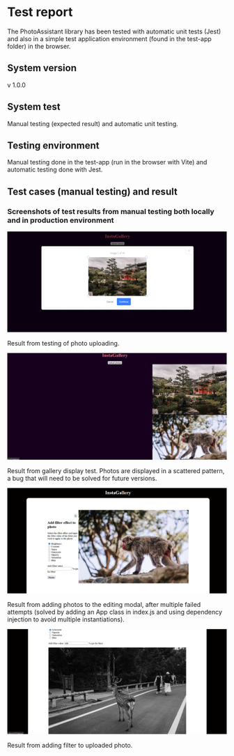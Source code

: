 # Test report

The PhotoAssistant library has been tested with automatic unit tests (Jest) and also in a simple test application environment (found in the test-app folder) in the browser.

## System version

v 1.0.0

## System test

Manual testing (expected result) and automatic unit testing.

## Testing environment

Manual testing done in the test-app (run in the browser with Vite) and automatic testing done with Jest.

## Test cases (manual testing) and result

### Screenshots of test results from manual testing both locally and in production environment

![Uploading photos manual test result](./imageExamples/Uploading%20photos%20test.png)

Result from testing of photo uploading.

![Gallery display manual test result](./imageExamples/Gallery%20display%20test.png)

Result from gallery display test. Photos are displayed in a scattered pattern, a bug that will need to be solved for future versions.

![Adding photos to editing modal test result](./imageExamples/AddingPhotoToEditorTest.png)

Result from adding photos to the editing modal, after multiple failed attempts (solved by adding an App class in index.js and using dependency injection to avoid multiple instantiations).

![Photo filtering test result](./imageExamples/FilterTest.png)

Result from adding filter to uploaded photo.



